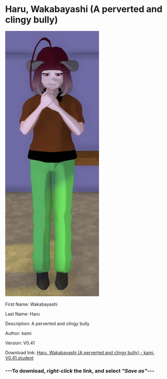 # Haru, Wakabayashi (A perverted and clingy bully)

<img src = "https://raw.githubusercontent.com/Arbiter1223/Daigaku-Gurashi-Custom-Students/master/Students/Files/Haru%2C%20Wakabayashi%20(A%20perverted%20and%20clingy%20bully).png">

First Name: Wakabayashi

Last Name: Haru

Description: A perverted and clingy bully

Author: kami

Version: V0.41

Download link: <a href="https://raw.githubusercontent.com/Arbiter1223/Daigaku-Gurashi-Custom-Students/master/Students/Files/Haru%2C%20Wakabayashi%20(A%20perverted%20and%20clingy%20bully)%20-%20kami%2C%20V0.41.student">Haru, Wakabayashi (A perverted and clingy bully) - kami, V0.41.student</a>

### ---**To download, _right-click_ the link, and select _"Save as"_**---
